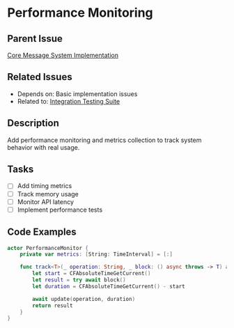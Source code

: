 # Performance Monitoring

## Parent Issue
[Core Message System Implementation](issue_0.md)

## Related Issues
- Depends on: Basic implementation issues
- Related to: [Integration Testing Suite](issue_6.md)

## Description
Add performance monitoring and metrics collection to track system behavior with real usage.

## Tasks
- [ ] Add timing metrics
- [ ] Track memory usage
- [ ] Monitor API latency
- [ ] Implement performance tests

## Code Examples
```swift
actor PerformanceMonitor {
    private var metrics: [String: TimeInterval] = [:]

    func track<T>(_ operation: String, _ block: () async throws -> T) async rethrows -> T {
        let start = CFAbsoluteTimeGetCurrent()
        let result = try await block()
        let duration = CFAbsoluteTimeGetCurrent() - start

        await update(operation, duration)
        return result
    }
}
